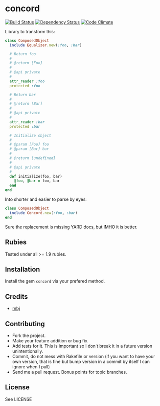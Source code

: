 concord
=======

[![Build Status](https://secure.travis-ci.org/mbj/concord.png?branch=master)](http://travis-ci.org/mbj/concord)
[![Dependency Status](https://gemnasium.com/mbj/concord.png)](https://gemnasium.com/mbj/concord)
[![Code Climate](https://codeclimate.com/github/mbj/concord.png)](https://codeclimate.com/github/mbj/concord)

Library to transform this:

```ruby
class ComposedObject
  include Equalizer.new(:foo, :bar)

  # Return foo
  #
  # @return [Foo]
  #
  # @api private
  #
  attr_reader :foo
  protected :foo

  # Return bar
  #
  # @return [Bar]
  #
  # @api private
  #
  attr_reader :bar
  protected :bar

  # Initialize object
  #
  # @param [Foo] foo
  # @param [Bar] bar
  #
  # @return [undefined]
  #
  # @api private
  #
  def initialize(foo, bar)
    @foo, @bar = foo, bar
  end
end
```

Into shorter and easier to parse by eyes:

```ruby
class ComposedObject
  include Concord.new(:foo, :bar)
end
```

Sure the replacement is missing YARD docs, but IMHO it is better.

Rubies
------

Tested under all >= 1.9 rubies.

Installation
------------

Install the gem `concord` via your prefered method.

Credits
-------

* [mbj](https://github.com/mbj)

Contributing
-------------

* Fork the project.
* Make your feature addition or bug fix.
* Add tests for it. This is important so I don't break it in a
  future version unintentionally.
* Commit, do not mess with Rakefile or version
  (if you want to have your own version, that is fine but bump version in a commit by itself I can ignore when I pull)
* Send me a pull request. Bonus points for topic branches.

License
-------

See LICENSE
